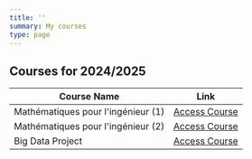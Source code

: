 ```yaml
---
title: ''
summary: My courses
type: page
---
```


## Courses for 2024/2025

| Course Name       | Link |
|-------------------|------|
|Mathématiques pour l'ingénieur (1)| [Access Course](https://mootse.telecom-st-etienne.fr/course/view.php?id=309) |
|Mathématiques pour l'ingénieur (2)| [Access Course](https://mootse.telecom-st-etienne.fr/course/view.php?id=381) |
|Big Data Project| [Access Course](https://mootse.telecom-st-etienne.fr/course/view.php?id=953)|


<!-- ---
title: Teaching
summary: My courses
type: landing

cascade:
  - _target:
      kind: page
    params:
      show_breadcrumb: true

sections:
  - block: collection
    id: teaching
    content:
      title: Teaching
      filters:
        folders:
          - teaching
    design:
      view: article-grid
      columns: 2
--- -->
